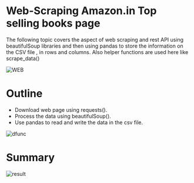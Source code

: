 # Web-Scraping Amazon.in Top selling books page

The following topic covers the aspect of web scraping and rest API using beautifulSoup libraries and then using pandas to store the information on the CSV file , in rows and columns.
Also helper functions are used here like scrape_data()

![WEB](https://user-images.githubusercontent.com/17110624/235416474-57aa08f1-cc6b-42ea-ba18-53b8c92db34d.jpg)


# Outline 

* Download web page using requests().
* Process the data using beautifulSoup().
* Use pandas to read and write the data in the csv file.

![dfunc](https://user-images.githubusercontent.com/17110624/235416719-7853f492-b7bb-4faa-a11d-dccd157a2d36.jpg)

# Summary

![result](https://user-images.githubusercontent.com/17110624/235416914-1eb596f2-56ba-4bc8-9646-0be2c706b545.jpg)
